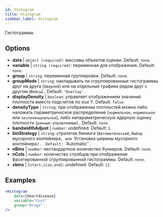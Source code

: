 ```yaml
---
id: histogram
title: Histogram
sidebar_label: Histogram
---
```


Гистограмма.

## Options

* __data__ | `object (required)`: массивы объектов оценки. Default: `none`.
* __variable__ | `string (required)`: переменная для отображения. Default: `none`.
* __group__ | `string`: переменная группировки. Default: `none`.
* __groupMode__ | `string`: накладывать ли сгруппированные гистограммы друг на друга (`Оверлей`) или на отдельные графики рядом друг с другом (`Фейсы`).. Default: `'Overlay'`.
* __displayDensity__ | `boolean`: управляет отображением значений плотности вместо подсчетов по оси Y. Default: `false`.
* __densityType__ | `string`: при отображении плотностей можно либо наложить параметрическое распределение (`нормальное`, `нормальное` или `экспоненциальное`), либо непараметрическую ядерную оценку плотности (`данные-управляемые`).. Default: `none`.
* __bandwidthAdjust__ | `number`: undefined. Default: `1`.
* __binStrategy__ | `string`: стратегия бининга (`Автоматический`, `Выбор` мусорного контейнера`, или `Установка ширины мусорного контейнера`).. Default: `'Automatic'`.
* __nBins__ | `number`: нестандартное количество бункеров. Default: `none`.
* __nCols__ | `number`: количество столбцов при отображении фасетированной сгруппированной гистограммы. Default: `none`.
* __xbins__ | `{start,size,end}`: undefined. Default: `{}`.


## Examples

```jsx live
<Histogram 
    data={heartdisease} 
    variable="Cost"
    group="Drugs"
/>
```

